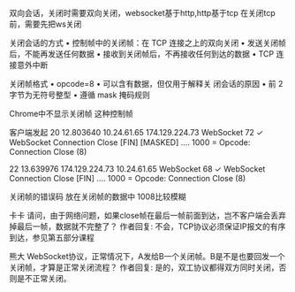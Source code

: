 
双向会话，关闭时需要双向关闭，websocket基于http,http基于tcp  在关闭tcp前，需要先把ws关闭


关闭会话的方式
• 控制帧中的关闭帧：在 TCP 连接之上的双向关闭
  • 发送关闭帧后，不能再发送任何数据
  • 接收到关闭帧后，不再接收任何到达的数据
• TCP 连接意外中断


关闭帧格式
  • opcode=8
  • 可以含有数据，但仅用于解释关 闭会话的原因
    • 前 2 字节为无符号整型
    • 遵循 mask 掩码规则
    
    
Chrome中不显示关闭帧 这种控制帧    

客户端发起
20	12.803640	10.24.61.65	174.129.224.73	WebSocket	72	✓	WebSocket Connection Close [FIN] [MASKED]
.... 1000 = Opcode: Connection Close (8)

    
22	13.639976	174.129.224.73	10.24.61.65	WebSocket	68	✓	WebSocket Connection Close [FIN] 
  .... 1000 = Opcode: Connection Close (8)
  

  
关闭帧的错误码
 放在关闭帧的数据中
 1008比较模糊    
 


 
 
卡卡
请问，由于网络问题，如果close帧在最后一帧前面到达，岂不客户端会丢弃掉最后一帧，数据就不完整了？
作者回复: 不会，TCP协议必须保证IP报文的有序到达，参见第五部分课程


熊大
WebSocket协议，正常情况下，A发给B一个关闭帧。B是不是也要回发一个关闭帧，才算是正常关闭流程？
作者回复: 是的，双工协议都得双方同时关闭，否则是不正常关闭。

 